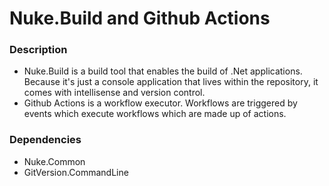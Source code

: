 # Nuke.Build and Github Actions

### Description

* Nuke.Build is a build tool that enables the build of .Net applications. Because it's just a console application that lives within the repository, it comes with intellisense and version control.
* Github Actions is a workflow executor. Workflows are triggered by events which execute workflows which are made up of actions.

### Dependencies

* Nuke.Common
* GitVersion.CommandLine

